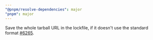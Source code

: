```yaml
---
"@pnpm/resolve-dependencies": major
"pnpm": major
---
```


Save the whole tarball URL in the lockfile, if it doesn't use the standard format [#6265](https://github.com/pnpm/pnpm/pull/6265).
